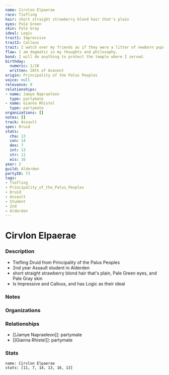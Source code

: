 ```yaml
---
name: Cirvlon Elpaerae
race: Tiefling
hair: short straight strawberry blond hair that's plain
eyes: Pale Green
skin: Pale Gray
ideal: Logic
trait1: Impressive
trait2: Callous
trait: I watch over my friends as if they were a litter of newborn pups.
flaw: I am dogmatic in my thoughts and philosophy.
bond: I will do anything to protect the temple where I served.
birthday:
  numeric: 1/28
  written: 28th of Avanent
origin: Principality of the Palus Peoples
voice: null
relevance: 0
relationships:
- name: Jamye Napraeleon
  type: partymate
- name: Gianna Rhistel
  type: partymate
organizations: []
notes: []
track: Assault
spec: Druid
stats:
  cha: 13
  con: 14
  dex: 7
  int: 13
  str: 11
  wis: 16
year: 2
guild: Alderden
partyID: 73
tags:
- Tiefling
- Principality_of_the_Palus_Peoples
- Druid
- Assault
- Student
- 2nd
- Alderden
---
```

# Cirvlon Elpaerae
### Description
- Tiefling Druid from Principality of the Palus Peoples
- 2nd year Assault student in Alderden
- short straight strawberry blond hair that's plain, Pale Green eyes, and Pale Gray skin
- Is Impressive and Callous, and has Logic as their ideal

### Notes

### Organizations

### Relationships
- [[Jamye Napraeleon]]: partymate
- [[Gianna Rhistel]]: partymate

### Stats
```statblock
name: Cirvlon Elpaerae
stats: [11, 7, 14, 13, 16, 13]
```